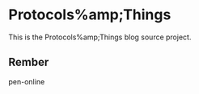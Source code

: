 # Protocols%amp;Things

This is the Protocols%amp;Things blog source project.

## Rember
pen-online
